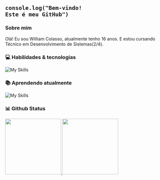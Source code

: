 ## <code>console.log("Bem-vindo! Este é meu GitHub")</code>

### Sobre mim
Olá! Eu sou William Colasso, atualmente tenho 16 anos. E estou cursando Técnico em Desenvolvimento de Sistemas(2/4).

### 💻 Habilidades & tecnologias

![My Skills](https://skillicons.dev/icons?i=vscode,discord,github,ps,ai,svg,git,css,js,html&theme=dark)


### 📚 Aprendendo atualmente

 ![My Skills](https://skillicons.dev/icons?i=java,spring,docker,arduino,ae,angular&theme=dark)

### 📊 Github Status
<table>
  <a href="https://github.com/William-Colasso">
  <img height="180em" src="https://github-readme-stats.vercel.app/api?username=William-Colasso&show_icons=true&theme=transparent&include_all_commits=true&count_private=false&hide_border=false"/>
  <img height="180em" src="https://github-readme-stats.vercel.app/api/top-langs/?username=William-Colasso&layout=compact&langs_count=6&theme=transparent&hide_border=false"/>
</table>

